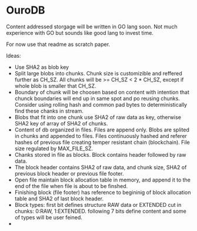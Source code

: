 # OuroDB

Content addressed storgage will be written in GO lang soon. Not much experience with GO but sounds like good lang to invest time.

For now use that readme as scratch paper.

Ideas:

  * Use SHA2 as blob key
  * Split large blobs into chunks. Chunk size is customizible and reffered further as CH_SZ. All chunks will be >= CH_SZ  < 2 * CH_SZ, except if whole blob is smaller that CH_SZ.
  * Boundary of chunk will be choosen based on content with intention that chunck boundaries will end up in same spot and po  reusing chunks. Consider using rolling hash and common pad bytes to deterministically find these chanks in stream.
  * Blobs that fit into one chunk use SHA2 of raw data as key, otherwise SHA2 key of array of SHA2 of chunks.
  * Content of db organized in files. Files are append only. Blobs are splited in chunks and appended to files. Files continuously hashed and referer hashes of previous file creating temper resistant chain (blockchain). File size regulated by MAX_FILE_SZ.
  * Chanks stored in file as blocks. Block contains header followed by raw data. 
  * The block header contains SHA2 of raw data, and chunk size, SHA2 of previous block header or previous file footer.
  * Open file maintain block allocation table in memory, and append it to the end of the file when file is about to be finshed.
  * Finishing block (file footer) has reference to begininig of block allocation table and SHA2 of last block header.
  * Block types: first bit defines structure RAW data or EXTENDED cut in chunks:  0:RAW, 1:EXTENDED. following 7 bits define content and some of types will be user feined.
  * 

 

